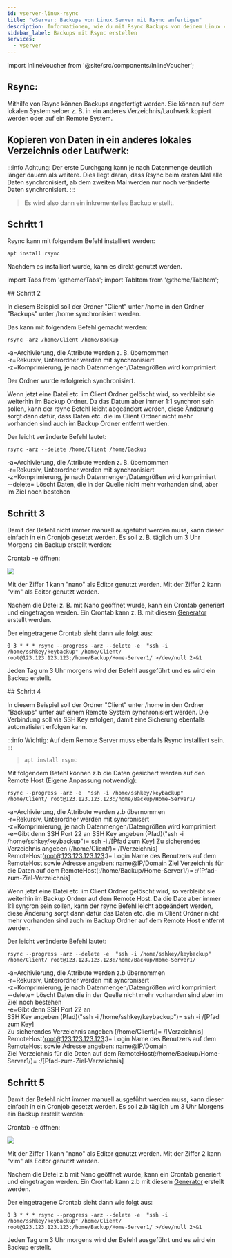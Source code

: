 ```yaml
---
id: vserver-linux-rsync
title: "vServer: Backups von Linux Server mit Rsync anfertigen"
description: Informationen, wie du mit Rsync Backups von deinem Linux vServer von ZAP-Hosting anfertigen kannst - ZAP-Hosting.com Dokumentation
sidebar_label: Backups mit Rsync erstellen
services:
  - vserver
---
```


import InlineVoucher from '@site/src/components/InlineVoucher';

<InlineVoucher />

## Rsync:

Mithilfe von Rsync können Backups angefertigt werden. 
Sie können auf dem lokalen System selber z. B. in ein anderes Verzeichnis/Laufwerk kopiert werden oder auf ein Remote System. 

## Kopieren von Daten in ein anderes lokales Verzeichnis oder Laufwerk:

:::info
Achtung: Der erste Durchgang kann je nach Datenmenge deutlich länger dauern als weitere. Dies liegt daran, dass Rsync beim ersten Mal alle Daten synchronisiert, ab dem zweiten Mal werden nur noch veränderte Daten synchronisiert. 
:::
>Es wird also dann ein inkrementelles Backup erstellt. 

## Schritt 1

Rsync kann mit folgendem Befehl installiert werden: 

```
apt install rsync
```

Nachdem es installiert wurde, kann es direkt genutzt werden. 

import Tabs from '@theme/Tabs';
import TabItem from '@theme/TabItem';

<Tabs>
<TabItem value="Tägliches Backup in ein lokales Verzeichnis/Laufwerk" label="Tägliches Backup in ein lokales Verzeichnis/Laufwerk">
## Schritt 2

In diesem Beispiel soll der Ordner "Client" unter /home in den Ordner "Backups" unter /home synchronisiert werden. 

Das kann mit folgendem Befehl gemacht werden: 

```
rsync -arz /home/Client /home/Backup
```
-a=Archivierung, die Attribute werden z. B. übernommen
<br/>
-r=Rekursiv, Unterordner werden mit synchronisiert
<br/>
-z=Komprimierung, je nach Datenmengen/Datengrößen wird komprimiert 

Der Ordner wurde erfolgreich synchronisiert. 


Wenn jetzt eine Datei etc. im Client Ordner gelöscht wird, so verbleibt sie weiterhin im Backup Ordner. Da das Datum aber immer 1:1 synchron sein sollen, kann der rsync Befehl leicht abgeändert werden, diese Änderung sorgt dann dafür, dass Daten etc. die im Client Ordner nicht mehr vorhanden sind auch im Backup Ordner entfernt werden. 

Der leicht veränderte Befehl lautet: 

```
rsync -arz --delete /home/Client /home/Backup
```
-a=Archivierung, die Attribute werden z. B. übernommen
<br/>
-r=Rekursiv, Unterordner werden mit synchronisiert
<br/>
-z=Komprimierung, je nach Datenmengen/Datengrößen wird komprimiert
<br/>
--delete= Löscht Daten, die in der Quelle nicht mehr vorhanden sind, aber im Ziel noch bestehen

## Schritt 3

Damit der Befehl nicht immer manuell ausgeführt werden muss, kann dieser einfach in ein Cronjob gesetzt werden. 
Es soll z. B. täglich um 3 Uhr Morgens ein Backup erstellt werden: 

Crontab -e öffnen: 

![](https://user-images.githubusercontent.com/61839701/166191606-3a05da59-82f7-439f-8f44-b94c4ba9d153.png)

Mit der Ziffer 1 kann "nano" als Editor genutzt werden.
Mit der Ziffer 2 kann "vim" als Editor genutzt werden. 

Nachem die Datei z. B. mit Nano geöffnet wurde, kann ein Crontab generiert und eingetragen werden. 
Ein Crontab kann z. B. mit diesem [Generator](https://crontab-generator.org/) erstellt werden. 

Der eingetragene Crontab sieht dann wie folgt aus: 

 ```
0 3 * * * rsync --progress -arz --delete -e  "ssh -i /home/sshkey/keybackup" /home/Client/ root@123.123.123.123:/home/Backup/Home-Server1/ >/dev/null 2>&1
 ```

Jeden Tag um 3 Uhr morgens wird der Befehl ausgeführt und es wird ein Backup erstellt. 

</TabItem>
<TabItem value="Tägliches Backup auf ein Remote System" label="Tägliches Backup auf ein Remote System">
## Schritt 4

In diesem Beispiel soll der Ordner "Client" unter /home in den Ordner "Backups" unter auf einem Remote System synchronisiert werden. Die Verbindung soll via SSH Key erfolgen, damit eine Sicherung ebenfalls automatisiert erfolgen kann.  

:::info
Wichtig: Auf dem Remote Server muss ebenfalls Rsync installiert sein. 
:::
>```
>apt install rsync
>````

Mit folgendem Befehl können z.b die Daten gesichert werden auf den Remote Host (Eigene Anpassung notwendig): 

```
rsync --progress -arz -e  "ssh -i /home/sshkey/keybackup" /home/Client/ root@123.123.123.123:/home/Backup/Home-Server1/
```

-a=Archivierung, die Attribute werden z.b übernommen
<br/>
-r=Rekursiv, Unterordner werden mit syncronisert
<br/>
-z=Komprimierung, je nach Datenmengen/Datengrößen wird komprimiert 
<br/>
-e=Gibt denn SSH Port 22 an
SSH Key angeben (Pfad)("ssh -i /home/sshkey/keybackup")= ssh -i /[Pfad zum Key]
Zu sicherendes Verzeichnis angeben (/home/Client/)= /[Verzeichnis]
RemoteHost(root@123.123.123.123:)= Login Name des Benutzers auf dem RemoteHost sowie Adresse angeben: name@IP/Domain
Ziel Verzeichnis für die Daten auf dem RemoteHost(:/home/Backup/Home-Server1/)= :/[Pfad-zum-Ziel-Verzeichnis]

Wenn jetzt eine Datei etc. im Client Ordner gelöscht wird, so verbleibt sie weiterhin im Backup Ordner auf dem Remote Host. 
Da die Date aber immer 1:1 syncron sein sollen, kann der rsync Befehl leicht abgeändert werden, diese Änderung sorgt dann dafür das Daten etc. die im Client Ordner nicht mehr vorhanden sind auch im Backup Ordner auf dem Remote Host entfernt werden. 

Der leicht veränderte Befehl lautet: 

```
rsync --progress -arz --delete -e  "ssh -i /home/sshkey/keybackup" /home/Client/ root@123.123.123.123:/home/Backup/Home-Server1/
```
-a=Archivierung, die Attribute werden z.b übernommen
<br/>
-r=Rekursiv, Unterordner werden mit syncronisert
<br/>
-z=Komprimierung, je nach Datenmengen/Datengrößen wird komprimiert 
<br/>
--delete= Löscht Daten die in der Quelle nicht mehr vorhanden sind aber im Ziel noch bestehen
<br/>
-e=Gibt denn SSH Port 22 an
<br/>
SSH Key angeben (Pfad)("ssh -i /home/sshkey/keybackup")= ssh -i /[Pfad zum Key]
<br/>
Zu sicherendes Verzeichnis angeben (/home/Client/)= /[Verzeichnis]
<br/>
RemoteHost(root@123.123.123.123:)= Login Name des Benutzers auf dem RemoteHost sowie Adresse angeben: name@IP/Domain
<br/>
Ziel Verzeichnis für die Daten auf dem RemoteHost(:/home/Backup/Home-Server1/)= :/[Pfad-zum-Ziel-Verzeichnis]

## Schritt 5

Damit der Befehl nicht immer manuell ausgeführt werden muss, kann dieser einfach in ein Cronjob gesetzt werden. 
Es soll z.b täglich um 3 Uhr Morgens ein Backup erstellt werden: 

Crontab -e öffnen: 

![](https://user-images.githubusercontent.com/61839701/166191606-3a05da59-82f7-439f-8f44-b94c4ba9d153.png)

Mit der Ziffer 1 kann "nano" als Editor genutzt werden.
Mit der Ziffer 2 kann "vim" als Editor genutzt werden. 

Nachem die Datei z.b mit Nano geöffnet wurde, kann ein Crontab generiert und eingetragen werden. 
Ein Crontab kann z.b mit diesem [Generator](https://crontab-generator.org/) erstellt werden. 

Der eingetragene Crontab sieht dann wie folgt aus: 
 ```
0 3 * * * rsync --progress -arz --delete -e  "ssh -i /home/sshkey/keybackup" /home/Client/ root@123.123.123.123:/home/Backup/Home-Server1/ >/dev/null 2>&1
 ```

Jeden Tag um 3 Uhr morgens wird der Befehl ausgeführt und es wird ein Backup erstellt. 

</TabItem>
</Tabs>
